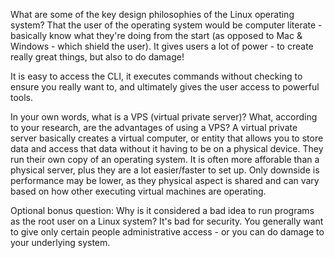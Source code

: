 What are some of the key design philosophies of the Linux operating system?
That the user of the operating system would be computer literate - basically know what they're doing from the start (as opposed to Mac & Windows - which shield the user). It gives users a lot of power - to create really great things, but also to do damage!

It is easy to access the CLI, it executes commands without checking to ensure you really want to, and ultimately gives the user access to powerful tools.


In your own words, what is a VPS (virtual private server)? What, according to your research, are the advantages of using a VPS?
A virtual private server basically creates a virtual computer, or entity that allows you to store data and access that data without it having to be on a physical device. They run their own copy of an operating system. It is often more afforable than a physical server, plus they are a lot easier/faster to set up. Only downside is performance may be lower, as they physical aspect is shared and can vary based on how other executing virtual machines are operating.


Optional bonus question: Why is it considered a bad idea to run programs as the root user on a Linux system?
It's bad for security. You generally want to give only certain people administrative access - or you can do damage to your underlying system.